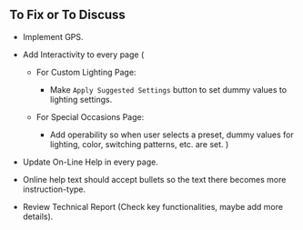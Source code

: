 ## To Fix or To Discuss 

- Implement GPS.

- Add Interactivity to every page (

    - For Custom Lighting Page:
        - Make `Apply Suggested Settings` button to set dummy values to lighting settings.

    - For Special Occasions Page:
        - Add operability so when user selects a preset, dummy values for lighting, color, switching patterns, etc. are set.
)

- Update On-Line Help in every page.

- Online help text should accept bullets so the text there becomes more instruction-type.

- Review Technical Report (Check key functionalities, maybe add more details).